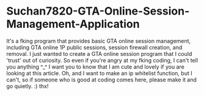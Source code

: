# Suchan7820-GTA-Online-Session-Management-Application
It's a fking program that provides basic GTA online session management, including GTA online 1P public sessions, session firewall creation, and removal.
I just wanted to create a GTA online session program that I could 'trust' out of curiosity. So even if you're angry at my fking coding, I can't tell you anything ^_^
I want you to know that I am cute and lovely if you are looking at this article.
Oh, and I want to make an ip whitelist function, but I can't, so if someone who is good at coding comes here, please make it and go quietly. :)
thx!
